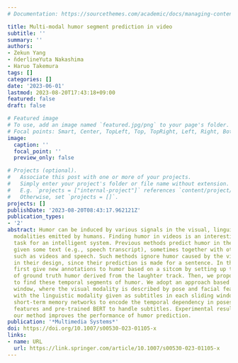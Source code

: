 ```yaml
---
# Documentation: https://sourcethemes.com/academic/docs/managing-content/

title: Multi-modal humor segment prediction in video
subtitle: ''
summary: ''
authors:
- Zekun Yang
- n̆derlineYuta Nakashima
- Haruo Takemura
tags: []
categories: []
date: '2023-06-01'
lastmod: 2023-08-20T17:43:18+09:00
featured: false
draft: false

# Featured image
# To use, add an image named `featured.jpg/png` to your page's folder.
# Focal points: Smart, Center, TopLeft, Top, TopRight, Left, Right, BottomLeft, Bottom, BottomRight.
image:
  caption: ''
  focal_point: ''
  preview_only: false

# Projects (optional).
#   Associate this post with one or more of your projects.
#   Simply enter your project's folder or file name without extension.
#   E.g. `projects = ["internal-project"]` references `content/project/deep-learning/index.md`.
#   Otherwise, set `projects = []`.
projects: []
publishDate: '2023-08-20T08:43:17.962121Z'
publication_types:
- '2'
abstract: Humor can be induced by various signals in the visual, linguistic, and vocal
  modalities emitted by humans. Finding humor in videos is an interesting but challenging
  task for an intelligent system. Previous methods predict humor in the sentence level
  given some text (e.g., speech transcript), sometimes together with other modalities,
  such as videos and speech. Such methods ignore humor caused by the visual modality
  in their design, since their prediction is made for a sentence. In this work, we
  first give new annotations to humor based on a sitcom by setting up temporal segments
  of ground truth humor derived from the laughter track. Then, we propose a method
  to find these temporal segments of humor. We adopt an approach based on sliding
  window, where the visual modality is described by pose and facial features along
  with the linguistic modality given as subtitles in each sliding window. We use long
  short-term memory networks to encode the temporal dependency in poses and facial
  features and pre-trained BERT to handle subtitles. Experimental results show that
  our method improves the performance of humor prediction.
publication: '*Multimedia Systems*'
doi: https://doi.org/10.1007/s00530-023-01105-x
links:
- name: URL
  url: https://link.springer.com/article/10.1007/s00530-023-01105-x
---
```

